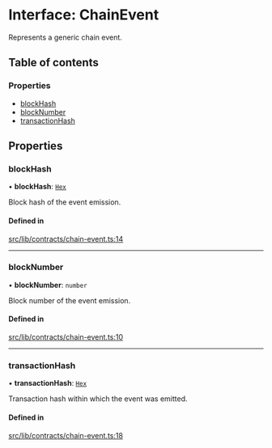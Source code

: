 # Interface: ChainEvent

Represents a generic chain event.

## Table of contents

### Properties

- [blockHash](ChainEvent.md#blockhash)
- [blockNumber](ChainEvent.md#blocknumber)
- [transactionHash](ChainEvent.md#transactionhash)

## Properties

### blockHash

• **blockHash**: [`Hex`](../classes/Hex.md)

Block hash of the event emission.

#### Defined in

[src/lib/contracts/chain-event.ts:14](https://github.com/keep-network/tbtc-v2/blob/main/typescript/src/lib/contracts/chain-event.ts#L14)

___

### blockNumber

• **blockNumber**: `number`

Block number of the event emission.

#### Defined in

[src/lib/contracts/chain-event.ts:10](https://github.com/keep-network/tbtc-v2/blob/main/typescript/src/lib/contracts/chain-event.ts#L10)

___

### transactionHash

• **transactionHash**: [`Hex`](../classes/Hex.md)

Transaction hash within which the event was emitted.

#### Defined in

[src/lib/contracts/chain-event.ts:18](https://github.com/keep-network/tbtc-v2/blob/main/typescript/src/lib/contracts/chain-event.ts#L18)
